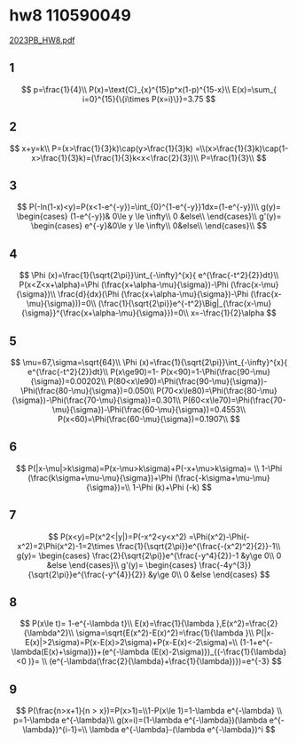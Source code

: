 # hw8 110590049

[2023PB\_HW8.pdf](https://file.notion.so/f/s/b89d6913-6761-4397-beab-d74f50e8ff07/2023PB\_HW8.pdf?id=a6457360-370f-4174-a0bb-25f6d8b8082b\&table=block\&spaceId=8101cf81-5e48-408b-b171-784b569f4d65\&expirationTimestamp=1687261738020\&signature=zcARj5zX-7RMkKE5Q74A1dJutNNBv-GkhKf4ymrfWXI\&downloadName=2023PB\_HW8.pdf)

## 1

$$
p=\frac{1}{4}\\ P(x)=\text{C}_{x}^{15}p^x(1-p)^{15-x}\\ E(x)=\sum_{ i=0}^{15}{\{i\times P(x=i)\}}=3.75
$$

## 2

$$
x+y=k\\ P=(x>\frac{1}{3}k)\cap(y>\frac{1}{3}k) =\\(x>\frac{1}{3}k)\cap(1-x>\frac{1}{3}k)=(\frac{1}{3}k<x<\frac{2}{3})\\ P=\frac{1}{3}\\
$$

## 3

$$
P(-ln(1-x)<y)=P(x<1-e^{-y})=\int_{0}^{1-e^{-y}}1dx=(1-e^{-y})\\ g(y)= \begin{cases} (1-e^{-y})& 0\le y \le \infty\\ 0 &else\\ \end{cases}\\ g'(y)= \begin{cases} e^{-y}&0\le y \le \infty\\ 0&else\\ \end{cases}\\
$$

## 4

$$
\Phi (x)=\frac{1}{\sqrt{2\pi}}\int_{-\infty}^{x}{ e^{\frac{-t^2}{2}}dt}\\ P(x<Z<x+\alpha)=\Phi (\frac{x+\alpha-\mu}{\sigma})-\Phi (\frac{x-\mu}{\sigma})\\ \frac{d}{dx}(\Phi (\frac{x+\alpha-\mu}{\sigma})-\Phi (\frac{x-\mu}{\sigma}))=0\\ (\frac{1}{\sqrt{2\pi}}e^{-t^2}\Big|_{\frac{x-\mu}{\sigma}}^{\frac{x+\alpha-\mu}{\sigma}})=0\\ x=-\frac{1}{2}\alpha
$$

## 5

$$
\mu=67,\sigma=\sqrt{64}\\ \Phi (x)=\frac{1}{\sqrt{2\pi}}\int_{-\infty}^{x}{ e^{\frac{-t^2}{2}}dt}\\ P(x\ge90)=1- P(x<90)=1-\Phi(\frac{90-\mu}{\sigma})=0.00202\\ P(80<x\le90)=\Phi(\frac{90-\mu}{\sigma})-\Phi(\frac{80-\mu}{\sigma})=0.050\\ P(70<x\le80)=\Phi(\frac{80-\mu}{\sigma})-\Phi(\frac{70-\mu}{\sigma})=0.301\\ P(60<x\le70)=\Phi(\frac{70-\mu}{\sigma})-\Phi(\frac{60-\mu}{\sigma})=0.4553\\ P(x<60)=\Phi(\frac{60-\mu}{\sigma})=0.1907\\
$$

## 6

$$
P(|x-\mu|>k\sigma)=P(x-\mu>k\sigma)+P(-x+\mu>k\sigma)= \\ 1-\Phi (\frac{k\sigma+\mu-\mu}{\sigma})+\Phi (\frac{-k\sigma+\mu-\mu}{\sigma})=\\ 1-\Phi (k)+\Phi (-k)
$$

## 7

$$
P(x<y)=P(x^2<|y|)=P(-x^2<y<x^2) =\Phi(x^2)-\Phi(-x^2)=2\Phi(x^2)-1=2\times \frac{1}{\sqrt{2\pi}}e^{\frac{-(x^2)^2}{2}}-1\\ g(y)= \begin{cases} \frac{2}{\sqrt{2\pi}}e^{\frac{-y^4}{2}}-1 &y\ge 0\\ 0 &else \end{cases}\\ g'(y)= \begin{cases} \frac{-4y^{3}}{\sqrt{2\pi}}e^{\frac{-y^{4}}{2}} &y\ge 0\\ 0 &else \end{cases}
$$

## 8

$$
P(x\le t)= 1-e^{-\lambda t}\\ E(x)=\frac{1}{\lambda },E(x^2)=\frac{2}{\lambda^2}\\ \sigma=\sqrt{E(x^2)-E(x)^2}=\frac{1}{\lambda }\\ P(|x-E(x)|>2\sigma)=P(x-E(x)>2\sigma)+P(x-E(x)<-2\sigma)=\\ (1-1+e^{-\lambda(E(x)+\sigma)})+(e^{-\lambda (E(x)-2\sigma)})_{(-\frac{1}{\lambda}<0 )}= \\ (e^{-\lambda(\frac{2}{\lambda}+\frac{1}{\lambda})})=e^{-3}
$$

## 9

$$
P(\frac{n>x+1}{n > x})=P(x>1)=\\1-P(x\le 1)=1-\lambda e^{-\lambda} \\ p=1-\lambda e^{-\lambda}\\ g(x=i)=(1-\lambda e^{-\lambda})(\lambda e^{-\lambda})^{i-1}=\\ \lambda e^{-\lambda}-(\lambda e^{-\lambda})^i
$$
